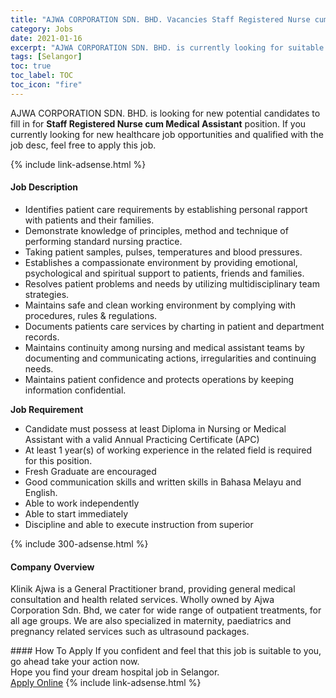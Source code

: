 ```yaml
---
title: "AJWA CORPORATION SDN. BHD. Vacancies Staff Registered Nurse cum Medical Assistant" 
category: Jobs 
date: 2021-01-16 
excerpt: "AJWA CORPORATION SDN. BHD. is currently looking for suitable person to fill in the Staff Registered Nurse cum Medical Assistant which positioned at Selangor" 
tags: [Selangor] 
toc: true 
toc_label: TOC 
toc_icon: "fire" 
--- 
```


<p>AJWA CORPORATION SDN. BHD. is looking for new potential candidates to fill in for <b>Staff Registered Nurse cum Medical Assistant</b> position. If you currently looking for new healthcare job opportunities and qualified with the job desc, feel free to apply this job.
</p>{% include link-adsense.html %} 
<div><div><h4>Job Description</h4></div><div><div><span><div><ul><li>Identifies patient care requirements by establishing personal rapport with patients and their families.</li><li>Demonstrate knowledge of principles, method and technique of performing standard nursing practice.</li><li>Taking patient samples, pulses, temperatures and blood pressures.</li><li>Establishes a compassionate environment by providing emotional, psychological and spiritual support to patients, friends and families.</li><li>Resolves patient problems and needs by utilizing multidisciplinary team strategies.</li><li>Maintains safe and clean working environment by complying with procedures, rules &amp; regulations.</li><li>Documents patients care services by charting in patient and department records.</li><li>Maintains continuity among nursing and medical assistant teams by documenting and communicating actions, irregularities and continuing needs.</li><li>Maintains patient confidence and protects operations by keeping information confidential.</li></ul><p><strong>Job Requirement</strong></p><ul><li>Candidate must possess at least Diploma in Nursing or Medical Assistant with a valid Annual Practicing Certificate (APC)</li><li>At least 1 year(s) of working experience in the related field is required for this position.</li><li>Fresh Graduate are encouraged</li><li>Good communication skills and written skills in Bahasa Melayu and English.</li><li>Able to work independently</li><li>Able to start immediately</li><li>Discipline and able to execute instruction from superior</li></ul></div></span></div></div></div> 
{% include 300-adsense.html %} 
<div><div><h4>Company Overview</h4></div><div><div><span><div><p>Klinik Ajwa is a General Practitioner brand, providing general medical consultation and health related services. Wholly owned by Ajwa Corporation Sdn. Bhd, we cater for wide range of outpatient treatments, for all age groups. We are also specialized in maternity, paediatrics and pregnancy related services such as ultrasound packages.</p></div></span></div></div></div> 
#### How To Apply 
If you confident and feel that this job is suitable to you, go ahead take your action now. <br/> 
Hope you find your dream hospital job in Selangor. <br/> 
<a href="https://www.jobstreet.com.my/en/job/staff-registered-nurse-cum-medical-assistant-4453409?jobId=jobstreet-my-job-4453409&sectionRank=9&token=0~bae254d7-0f48-4a17-b7bd-2f037b5a283c&fr=SRP%20View%20In%20New%20Ta" class="btn btn--warning" target="_blank" rel="nofollow noopenner">Apply Online</a> 
{% include link-adsense.html %} 
